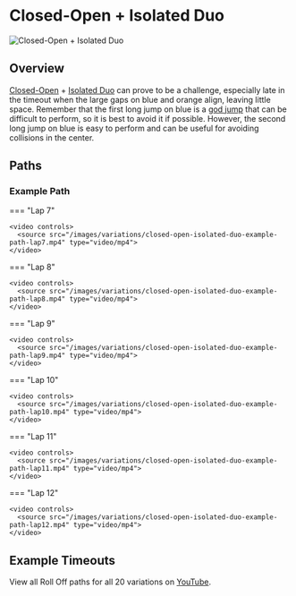 # Closed-Open + Isolated Duo

![Closed-Open + Isolated Duo](../images/variations/closed-open-isolated-duo.jpg)

## Overview

[Closed-Open](../rolls/closed-open-open-closed.md#orange) + [Isolated Duo](../rolls/isolated-duo.md#blue) can prove to be a challenge, especially late in the timeout when the large gaps on blue and orange align, leaving little space. Remember that the first long jump on blue is a [god jump](../advanced/isolated-duo-god-jumps.md) that can be difficult to perform, so it is best to avoid it if possible. However, the second long jump on blue is easy to perform and can be useful for avoiding collisions in the center.

## Paths

### Example Path

=== "Lap 7"

    <video controls>
      <source src="/images/variations/closed-open-isolated-duo-example-path-lap7.mp4" type="video/mp4">
    </video>

=== "Lap 8"

    <video controls>
      <source src="/images/variations/closed-open-isolated-duo-example-path-lap8.mp4" type="video/mp4">
    </video>

=== "Lap 9"

    <video controls>
      <source src="/images/variations/closed-open-isolated-duo-example-path-lap9.mp4" type="video/mp4">
    </video>

=== "Lap 10"

    <video controls>
      <source src="/images/variations/closed-open-isolated-duo-example-path-lap10.mp4" type="video/mp4">
    </video>

=== "Lap 11"

    <video controls>
      <source src="/images/variations/closed-open-isolated-duo-example-path-lap11.mp4" type="video/mp4">
    </video>

=== "Lap 12"

    <video controls>
      <source src="/images/variations/closed-open-isolated-duo-example-path-lap12.mp4" type="video/mp4">
    </video>

## Example Timeouts

View all Roll Off paths for all 20 variations on [YouTube](https://www.youtube.com/playlist?list=PLG_QNSp9ZgJLWYSNl4vY26VJCZeOQHO1F).
